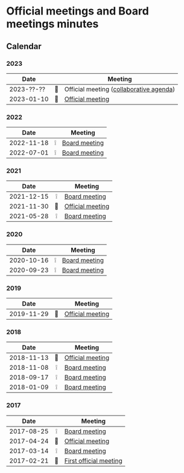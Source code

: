 # Official meetings and Board meetings minutes

## Calendar

### 2023

| Date       |   | Meeting                                                      |
|------------|:-:|--------------------------------------------------------------|
| 2023-??-?? | 💬| Official meeting ([collaborative agenda][1])                 |
| 2023-01-10 | 💬| [Official meeting](./2023-01-10%20-%20official%20meeting.md) |

[1]: https://hackmd.io/@osmbe/HkAB2JFcF/edit

### 2022

| Date       |     | Meeting                                                |
| ---------- | :-: | ------------------------------------------------------ |
| 2022-11-18 | ❕  | [Board meeting](./2022-11-18%20-%20board%20meeting.md) |
| 2022-07-01 | ❕  | [Board meeting](./2022-07-01%20-%20board%20meeting.md) |

### 2021

| Date       |     | Meeting                                                            |
| ---------- | :-: | ------------------------------------------------------------------ |
| 2021-12-15 | ❕   | [Board meeting](./2021-11-30%20-%20official%20meeting.md)          |
| 2021-11-30 | 💬  | [Official meeting](./2021-11-30%20-%20official%20meeting.md)       |
| 2021-05-28 | ❕   | [Board meeting](./2021-05-28%20-%20board%20meeting.md)             |

### 2020

| Date       |     | Meeting                                                              |
| ---------- | :-: | -------------------------------------------------------------------- |
| 2020-10-16 | ❕   | [Board meeting](./2020-10-169%20-9%20board9%20meeting.md)            |
| 2020-09-23 | ❕   | [Board meeting](./2020-09-239%20-9%20board9%20funding9%20meeting.md) |

### 2019

| Date       |     | Meeting                                                            |
| ---------- | :-: | ------------------------------------------------------------------ |
| 2019-11-29 | 💬  | [Official meeting](./2019-11-29%20-%20official%20meeting.md)       |

### 2018

| Date       |     | Meeting                                                            |
| ---------- | :-: | ------------------------------------------------------------------ |
| 2018-11-13 | 💬  | [Official meeting](./2018-11-13%20-%20official%20meeting.md)       |
| 2018-11-08 | ❕   | [Board meeting](./2018-11-08%20-%20board%20meeting.md)             |
| 2018-09-17 | ❕   | [Board meeting](./2018-09-17%20-%20board%20meeting.md)             |
| 2018-01-09 | ❕   | [Board meeting](./2018-01-09%20-%20board%20meeting.md)             |

### 2017

| Date       |     | Meeting                                                            |
| ---------- | :-: | ------------------------------------------------------------------ |
| 2017-08-25 | ❕   | [Board meeting](./2017-08-25%20-%20board%20meeting.md)             |
| 2017-04-24 | 💬  | [Official meeting](./2017-04-24%20-%20official%20meeting.md)       |
| 2017-03-14 | ❕   | [Board meeting](./2017-03-14%20-%20board%20meeting.md)             |
| 2017-02-21 | 🎉  | [First official meeting](./2017-02-21%20-%20initial%20meeting.txt) |
